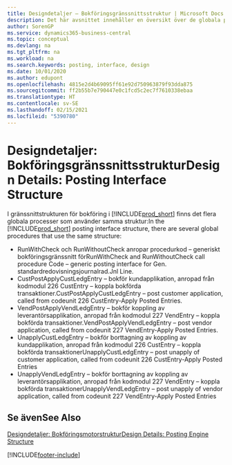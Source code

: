 ```yaml
---
title: Designdetaljer – Bokföringsgränssnittsstruktur | Microsoft Docs
description: Det här avsnittet innehåller en översikt över de globala procedurerna i bokföringsgränssnittsstruktur.
author: SorenGP
ms.service: dynamics365-business-central
ms.topic: conceptual
ms.devlang: na
ms.tgt_pltfrm: na
ms.workload: na
ms.search.keywords: posting, interface, design
ms.date: 10/01/2020
ms.author: edupont
ms.openlocfilehash: 4815e2d4b69095ff61e92d750963879f93dda875
ms.sourcegitcommit: ff2b55b7e790447e0c1fcd5c2ec7f7610338ebaa
ms.translationtype: HT
ms.contentlocale: sv-SE
ms.lasthandoff: 02/15/2021
ms.locfileid: "5390780"
---
```

# <a name="design-details-posting-interface-structure"></a><span data-ttu-id="370ac-103">Designdetaljer: Bokföringsgränssnittsstruktur</span><span class="sxs-lookup"><span data-stu-id="370ac-103">Design Details: Posting Interface Structure</span></span>
<span data-ttu-id="370ac-104">I gränssnittstrukturen för bokföring i [!INCLUDE[prod_short](includes/prod_short.md)] finns det flera globala processer som använder samma struktur:</span><span class="sxs-lookup"><span data-stu-id="370ac-104">In the [!INCLUDE[prod_short](includes/prod_short.md)] posting interface structure, there are several global procedures that use the same structure:</span></span>  
  
* <span data-ttu-id="370ac-105">RunWithCheck och RunWithoutCheck anropar procedurkod – generiskt bokföringsgränssnitt för</span><span class="sxs-lookup"><span data-stu-id="370ac-105">RunWithCheck and RunWithoutCheck call procedure Code – generic posting interface for Gen.</span></span> <span data-ttu-id="370ac-106">standardredovisningsjournalrad.</span><span class="sxs-lookup"><span data-stu-id="370ac-106">Jnl Line.</span></span>  
* <span data-ttu-id="370ac-107">CustPostApplyCustLedgEntry – bokför kundapplikation, anropad från kodmodul 226 CustEntry – koppla bokförda transaktioner.</span><span class="sxs-lookup"><span data-stu-id="370ac-107">CustPostApplyCustLedgEntry – post customer application, called from codeunit 226 CustEntry-Apply Posted Entries.</span></span>  
* <span data-ttu-id="370ac-108">VendPostApplyVendLedgEntry – bokför koppling av leverantörsapplikation, anropad från kodmodul 227 VendEntry – koppla bokförda transaktioner.</span><span class="sxs-lookup"><span data-stu-id="370ac-108">VendPostApplyVendLedgEntry – post vendor application, called from codeunit 227 VendEntry-Apply Posted Entries.</span></span>  
* <span data-ttu-id="370ac-109">UnapplyCustLedgEntry – bokför borttagning av koppling av kundapplikation, anropad från kodmodul 226 CustEntry – koppla bokförda transaktioner</span><span class="sxs-lookup"><span data-stu-id="370ac-109">UnapplyCustLedgEntry – post unapply of customer application, called from codeunit 226 CustEntry-Apply Posted Entries</span></span>  
* <span data-ttu-id="370ac-110">UnapplyVendLedgEntry – bokför borttagning av koppling av leverantörsapplikation, anropad från kodmodul 227 VendEntry – koppla bokförda transaktioner</span><span class="sxs-lookup"><span data-stu-id="370ac-110">UnapplyVendLedgEntry – post unapply of vendor application, called from codeunit 227 VendEntry-Apply Posted Entries</span></span>  
  
## <a name="see-also"></a><span data-ttu-id="370ac-111">Se även</span><span class="sxs-lookup"><span data-stu-id="370ac-111">See Also</span></span>  
[<span data-ttu-id="370ac-112">Designdetaljer: Bokföringsmotorstruktur</span><span class="sxs-lookup"><span data-stu-id="370ac-112">Design Details: Posting Engine Structure</span></span>](design-details-posting-engine-structure.md)

[!INCLUDE[footer-include](includes/footer-banner.md)]